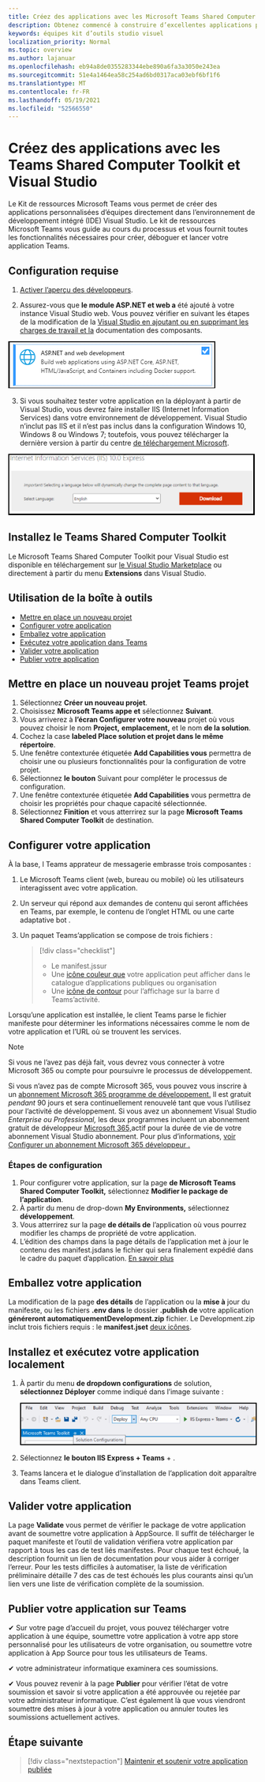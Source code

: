 ```yaml
---
title: Créez des applications avec les Microsoft Teams Shared Computer Toolkit et Visual Studio
description: Obtenez commencé à construire d’excellentes applications personnalisées directement Visual Studio avec le Microsoft Teams Shared Computer Toolkit
keywords: équipes kit d’outils studio visuel
localization_priority: Normal
ms.topic: overview
ms.author: lajanuar
ms.openlocfilehash: eb94a8de0355283344ebe890a6fa3a3050e243ea
ms.sourcegitcommit: 51e4a1464ea58c254ad6bd0317aca03ebf6bf1f6
ms.translationtype: MT
ms.contentlocale: fr-FR
ms.lasthandoff: 05/19/2021
ms.locfileid: "52566550"
---
```

# <a name="build-apps-with-the-teams-toolkit-and-visual-studio"></a>Créez des applications avec les Teams Shared Computer Toolkit et Visual Studio

Le Kit de ressources Microsoft Teams vous permet de créer des applications personnalisées d’équipes directement dans l’environnement de développement intégré (IDE) Visual Studio. Le kit de ressources Microsoft Teams vous guide au cours du processus et vous fournit toutes les fonctionnalités nécessaires pour créer, déboguer et lancer votre application Teams.

## <a name="prerequisites"></a>Configuration requise

1. [Activer l’aperçu des développeurs](../resources/dev-preview/developer-preview-intro.md#enable-developer-preview).

1. Assurez-vous que **<span>le module ASP.NE</span>T et web a** été ajouté à votre instance Visual Studio web. Vous pouvez vérifier en suivant les étapes de la modification de la [Visual Studio en ajoutant ou en supprimant les charges de travail et la](/visualstudio/install/modify-visual-studio?view=vs-2019&preserve-view=true) documentation des composants.

![module visuel de asp.net studio](../assets/images/visual-studio-web-dev-module.png)

3. Si vous souhaitez tester votre application en la déployant à partir de Visual Studio, vous devrez faire installer IIS (Internet Information Services) dans votre environnement de développement. Visual Studio n’inclut pas IIS et il n’est pas inclus dans la configuration Windows 10, Windows 8 ou Windows 7; toutefois, vous pouvez télécharger la dernière version à partir du centre [de téléchargement Microsoft](https://www.microsoft.com/download/details.aspx?id=48264).

![Vue de la page de téléchargement IIS](../assets/images/iis.png)

## <a name="install-the-teams-toolkit"></a>Installez le Teams Shared Computer Toolkit

Le Microsoft Teams Shared Computer Toolkit pour Visual Studio est disponible en téléchargement sur [le Visual Studio Marketplace](https://marketplace.visualstudio.com/items?itemName=TeamsDevApp.vsteamstemplate) ou directement à partir du menu **Extensions** dans Visual Studio.

## <a name="using-the-toolkit"></a>Utilisation de la boîte à outils

- [Mettre en place un nouveau projet](#set-up-a-new-teams-project)
- [Configurer votre application](#configure-your-app)
- [Emballez votre application](#package-your-app)
- [Exécutez votre application dans Teams](#install-and-run-your-app-locally)
- [Valider votre application](#validate-your-app)
- [Publier votre application](#publish-your-app-to-teams)

## <a name="set-up-a-new-teams-project"></a>Mettre en place un nouveau projet Teams projet

1. Sélectionnez **Créer un nouveau projet**.
1. Choisissez **Microsoft Teams appe et** sélectionnez **Suivant**.
1. Vous arriverez à **l’écran Configurer votre nouveau** projet où vous pouvez choisir le nom **Project,** **emplacement,** et le nom **de la solution**.
1. Cochez la case **labeled Place solution et projet dans le même répertoire**.
1. Une fenêtre contexturée étiquetée **Add Capabilities vous** permettra de choisir une ou plusieurs fonctionnalités pour la configuration de votre projet.
1. Sélectionnez **le bouton** Suivant pour compléter le processus de configuration.
1. Une fenêtre contexturée étiquetée **Add Capabilities** vous permettra de choisir les propriétés pour chaque capacité sélectionnée.
1. Sélectionnez **Finition** et vous atterrirez sur la page **Microsoft Teams Shared Computer Toolkit** de destination.

## <a name="configure-your-app"></a>Configurer votre application

À la base, l Teams apprateur de messagerie embrasse trois composantes :

  1. Le Microsoft Teams client (web, bureau ou mobile) où les utilisateurs interagissent avec votre application.
  1. Un serveur qui répond aux demandes de contenu qui seront affichées en Teams, par exemple, le contenu de l’onglet HTML ou une carte adaptative bot .
  1. Un paquet Teams’application se compose de trois fichiers :

      > [!div class="checklist"]
      >
      > - Le manifest.jssur
      > - Une [icône couleur que](../resources/schema/manifest-schema.md#icons) votre application peut afficher dans le catalogue d’applications publiques ou organisation
      > - Une [icône de contour](../resources/schema/manifest-schema.md#icons) pour l’affichage sur la barre d Teams’activité.

Lorsqu’une application est installée, le client Teams parse le fichier manifeste pour déterminer les informations nécessaires comme le nom de votre application et l’URL où se trouvent les services.

> [!NOTE]
>Si vous ne l’avez pas déjà fait, vous devrez vous connecter à votre Microsoft 365 ou compte pour poursuivre le processus de développement.
>
> Si vous n’avez pas de compte Microsoft 365, vous pouvez vous inscrire à un [abonnement Microsoft 365 programme de développement.](https://developer.microsoft.com/microsoft-365/dev-program) Il est gratuit *pendant* 90 jours et sera continuellement renouvelé tant que vous l’utilisez pour l’activité de développement. Si vous avez un abonnement Visual Studio *Enterprise* *ou Professional,* les deux programmes incluent un abonnement gratuit de développeur [Microsoft 365,](https://aka.ms/MyVisualStudioBenefits)actif pour la durée de vie de votre abonnement Visual Studio abonnement. Pour plus d’informations, [voir Configurer un abonnement Microsoft 365 développeur .](/office/developer-program/office-365-developer-program-get-started)
>

### <a name="configuration-steps"></a>Étapes de configuration

1. Pour configurer votre application, sur la page **de Microsoft Teams Shared Computer Toolkit,** sélectionnez **Modifier le package de l’application**.
1. À partir du menu de drop-down **My Environments,** sélectionnez **développement**.
1. Vous atterrirez sur la page **de détails de** l’application où vous pourrez modifier les champs de propriété de votre application.
1. L’édition des champs dans la page détails de l’application met à jour le contenu des manifest.jsdans le fichier qui sera finalement expédié dans le cadre du paquet d’application. [En savoir plus](https://aka.ms/teams-toolkit-manifest)

## <a name="package-your-app"></a>Emballez votre application

La modification de la page **des détails** de l’application ou la **mise à** jour du manifeste, ou les fichiers **.env dans** le dossier  **.publish de** votre application **généreront automatiquementDevelopment.zip** fichier. Le Development.zip inclut trois fichiers requis : le **manifest.jset** [deux icônes](../concepts/build-and-test/apps-package.md#app-icons).

## <a name="install-and-run-your-app-locally"></a>Installez et exécutez votre application localement

1. À partir du menu **de dropdown configurations** de solution, **sélectionnez Déployer** comme indiqué dans l’image suivante :

    ![Menu configurations de solutions](../assets/images/solution-configurations.png)

2. Sélectionnez **le bouton IIS Express + Teams** + .

1. Teams lancera et le dialogue d’installation de l’application doit apparaître dans Teams client.

## <a name="validate-your-app"></a>Valider votre application

La page **Validate** vous permet de vérifier le package de votre application avant de soumettre votre application à AppSource. Il suffit de télécharger le paquet manifeste et l’outil de validation vérifiera votre application par rapport à tous les cas de test liés manifestes. Pour chaque test échoué, la description fournit un lien de documentation pour vous aider à corriger l’erreur. Pour les tests difficiles à automatiser, la liste de vérification préliminaire détaille 7 des cas de test échoués les plus courants ainsi qu’un lien vers une liste de vérification complète de la soumission. 

## <a name="publish-your-app-to-teams"></a>Publier votre application sur Teams

✔ Sur votre page d’accueil du projet, vous pouvez télécharger votre application à une équipe, soumettre votre application à votre app store personnalisé pour les utilisateurs de votre organisation, ou soumettre votre application à App Source pour tous les utilisateurs de Teams.

✔ votre administrateur informatique examinera ces soumissions.

✔ Vous pouvez revenir à la page **Publier** pour vérifier l’état de votre soumission et savoir si votre application a été approuvée ou rejetée par votre administrateur informatique. C’est également là que vous viendront soumettre des mises à jour à votre application ou annuler toutes les soumissions actuellement actives.

## <a name="next-step"></a>Étape suivante

> [!div class="nextstepaction"]
> [Maintenir et soutenir votre application publiée](../concepts/deploy-and-publish/appsource/post-publish/overview.md)
>
